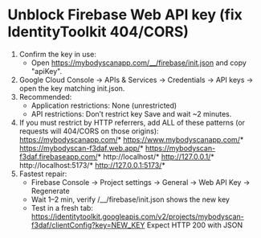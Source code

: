 # Unblock Firebase Web API key (fix IdentityToolkit 404/CORS)
1) Confirm the key in use:
   - Open https://mybodyscanapp.com/__/firebase/init.json and copy "apiKey".
2) Google Cloud Console → APIs & Services → Credentials → API keys → open the key matching init.json.
3) Recommended:
   - Application restrictions: None (unrestricted)
   - API restrictions: Don’t restrict key
   Save and wait ~2 minutes.
4) If you must restrict by HTTP referrers, add ALL of these patterns (or requests will 404/CORS on those origins):
   https://mybodyscanapp.com/*
   https://www.mybodyscanapp.com/*
   https://mybodyscan-f3daf.web.app/*
   https://mybodyscan-f3daf.firebaseapp.com/*
   http://localhost/*
   http://127.0.0.1/*
   http://localhost:5173/*
   http://127.0.0.1:5173/*
5) Fastest repair:
   - Firebase Console → Project settings → General → Web API Key → Regenerate
   - Wait 1–2 min, verify /__/firebase/init.json shows the new key
   - Test in a fresh tab:
     https://identitytoolkit.googleapis.com/v2/projects/mybodyscan-f3daf/clientConfig?key=NEW_KEY
     Expect HTTP 200 with JSON
